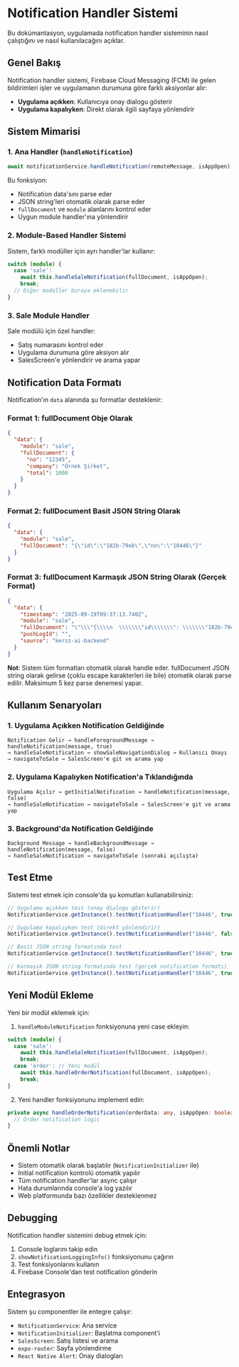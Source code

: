 # Notification Handler Sistemi

Bu dokümantasyon, uygulamada notification handler sisteminin nasıl çalıştığını ve nasıl kullanılacağını açıklar.

## Genel Bakış

Notification handler sistemi, Firebase Cloud Messaging (FCM) ile gelen bildirimleri işler ve uygulamanın durumuna göre farklı aksiyonlar alır:

- **Uygulama açıkken**: Kullanıcıya onay dialogu gösterir
- **Uygulama kapalıyken**: Direkt olarak ilgili sayfaya yönlendirir

## Sistem Mimarisi

### 1. Ana Handler (`handleNotification`)

```typescript
await notificationService.handleNotification(remoteMessage, isAppOpen);
```

Bu fonksiyon:
- Notification data'sını parse eder
- JSON string'leri otomatik olarak parse eder
- `fullDocument` ve `module` alanlarını kontrol eder
- Uygun module handler'ına yönlendirir

### 2. Module-Based Handler Sistemi

Sistem, farklı modüller için ayrı handler'lar kullanır:

```typescript
switch (module) {
  case 'sale':
    await this.handleSaleNotification(fullDocument, isAppOpen);
    break;
  // Diğer modüller buraya eklenebilir
}
```

### 3. Sale Module Handler

Sale modülü için özel handler:
- Satış numarasını kontrol eder
- Uygulama durumuna göre aksiyon alır
- SalesScreen'e yönlendirir ve arama yapar

## Notification Data Formatı

Notification'ın `data` alanında şu formatlar desteklenir:

### Format 1: fullDocument Obje Olarak

```json
{
  "data": {
    "module": "sale",
    "fullDocument": {
      "no": "12345",
      "company": "Örnek Şirket",
      "total": 1000
    }
  }
}
```

### Format 2: fullDocument Basit JSON String Olarak

```json
{
  "data": {
    "module": "sale",
    "fullDocument": "{\"id\":\"182b-79eb\",\"no\":\"10446\"}"
  }
}
```

### Format 3: fullDocument Karmaşık JSON String Olarak (Gerçek Format)

```json
{
  "data": {
    "timestamp": "2025-09-19T09:37:13.740Z",
    "module": "sale",
    "fullDocument": "\"\\\"{\\\\n  \\\\\\\"id\\\\\\\": \\\\\\\"182b-79eb\\\\\\\",\\\\n  \\\\\\\"no\\\\\\\": \\\\\\\"10446\\\\\\\"\\\\n}\\\"\"",
    "pushLogId": "",
    "source": "kerzz-ai-backend"
  }
}
```

**Not**: Sistem tüm formatları otomatik olarak handle eder. fullDocument JSON string olarak gelirse (çoklu escape karakterleri ile bile) otomatik olarak parse edilir. Maksimum 5 kez parse denemesi yapar.

## Kullanım Senaryoları

### 1. Uygulama Açıkken Notification Geldiğinde

```
Notification Gelir → handleForegroundMessage → handleNotification(message, true)
→ handleSaleNotification → showSaleNavigationDialog → Kullanıcı Onayı
→ navigateToSale → SalesScreen'e git ve arama yap
```

### 2. Uygulama Kapalıyken Notification'a Tıklandığında

```
Uygulama Açılır → getInitialNotification → handleNotification(message, false)
→ handleSaleNotification → navigateToSale → SalesScreen'e git ve arama yap
```

### 3. Background'da Notification Geldiğinde

```
Background Message → handleBackgroundMessage → handleNotification(message, false)
→ handleSaleNotification → navigateToSale (sonraki açılışta)
```

## Test Etme

Sistemi test etmek için console'da şu komutları kullanabilirsiniz:

```javascript
// Uygulama açıkken test (onay dialogu gösterir)
NotificationService.getInstance().testNotificationHandler("10446", true, 'object');

// Uygulama kapalıyken test (direkt yönlendirir)
NotificationService.getInstance().testNotificationHandler("10446", false, 'object');

// Basit JSON string formatında test
NotificationService.getInstance().testNotificationHandler("10446", true, 'simple-json');

// Karmaşık JSON string formatında test (gerçek notification formatı)
NotificationService.getInstance().testNotificationHandler("10446", true, 'complex-json');
```

## Yeni Modül Ekleme

Yeni bir modül eklemek için:

1. `handleModuleNotification` fonksiyonuna yeni case ekleyin:

```typescript
switch (module) {
  case 'sale':
    await this.handleSaleNotification(fullDocument, isAppOpen);
    break;
  case 'order': // Yeni modül
    await this.handleOrderNotification(fullDocument, isAppOpen);
    break;
}
```

2. Yeni handler fonksiyonunu implement edin:

```typescript
private async handleOrderNotification(orderData: any, isAppOpen: boolean): Promise<void> {
  // Order notification logic
}
```

## Önemli Notlar

- Sistem otomatik olarak başlatılır (`NotificationInitializer` ile)
- Initial notification kontrolü otomatik yapılır
- Tüm notification handler'lar async çalışır
- Hata durumlarında console'a log yazılır
- Web platformunda bazı özellikler desteklenmez

## Debugging

Notification handler sistemini debug etmek için:

1. Console loglarını takip edin
2. `showNotificationLoggingInfo()` fonksiyonunu çağırın
3. Test fonksiyonlarını kullanın
4. Firebase Console'dan test notification gönderin

## Entegrasyon

Sistem şu componentler ile entegre çalışır:

- `NotificationService`: Ana service
- `NotificationInitializer`: Başlatma component'i
- `SalesScreen`: Satış listesi ve arama
- `expo-router`: Sayfa yönlendirme
- `React Native Alert`: Onay dialogları
